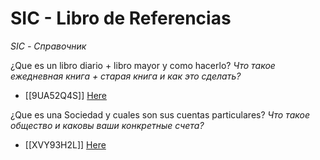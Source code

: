 # SIC - Libro de Referencias  
*SIC - Справочник*

¿Que es un libro diario + libro mayor y como hacerlo?
*Что такое ежедневная книга + старая книга и как это сделать?*
- [[9UA52Q4S]] [Here](https://github.com/Wapply/vanguard-research-network/blob/main/Learning%20Network/9UA52Q4SL.md)

¿Que es una Sociedad y cuales son sus cuentas particulares?
*Что такое общество и каковы ваши конкретные счета?*
- [[XVY93H2L]] [Here](https://github.com/Wapply/vanguard-research-network/blob/main/Learning%20Network/XVY93H2L.md)